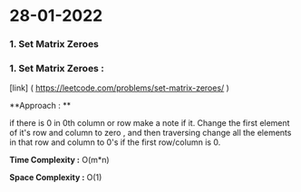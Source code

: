 #  28-01-2022

### 1. Set Matrix Zeroes 


### 1. Set Matrix Zeroes :    

   [link] ( https://leetcode.com/problems/set-matrix-zeroes/ )
   
   **Approach :  ** 
   
   if there is 0 in 0th column or row make a note if it.
   Change the first element of it's row and column to zero , and then traversing change all the elements in that row and column to 0's if the first row/column is 0.
   
   **Time Complexity :** O(m*n)
   
   **Space Complexity :** O(1)

